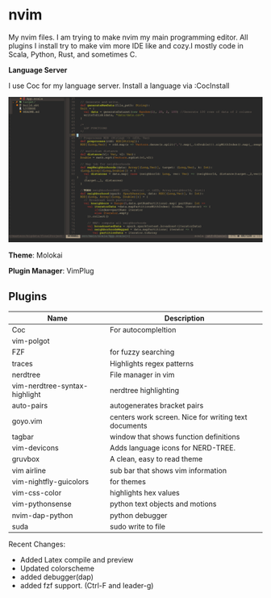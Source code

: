 # nvim

My nvim files. I am trying to make nvim my main programming editor. All plugins I install try to make vim more IDE like and cozy.I mostly code in Scala, Python, Rust, and sometimes C.

**Language Server**

I use Coc for my language server. Install a language via :CocInstall


![](screenshot.png)


**Theme**: Molokai

**Plugin Manager**: VimPlug


## Plugins

| Name | Description |
|---|---|
| Coc | For autocompleltion |
| vim-polgot | |
| FZF | for fuzzy searching|
| traces | Highlights regex patterns|
| nerdtree | File manager in vim|
| vim-nerdtree-syntax-highlight | nerdtree highlighting|
| auto-pairs | autogenerates bracket pairs|
| goyo.vim | centers work screen. Nice for writing text documents|
| tagbar | window that shows function definitions|
| vim-devicons | Adds language icons for NERD-TREE.|
| gruvbox | A clean, easy to read theme|
| vim airline | sub bar that shows vim information|
| vim-nightfly-guicolors | for themes|
| vim-css-color | highlights hex values|
| vim-pythonsense | python text objects and motions|
| nvim-dap-python | python debugger |
| suda | sudo write to file |



Recent Changes:

* Added Latex compile and preview
* Updated colorscheme
* added debugger(dap)
* added fzf support. (Ctrl-F and leader-g)

